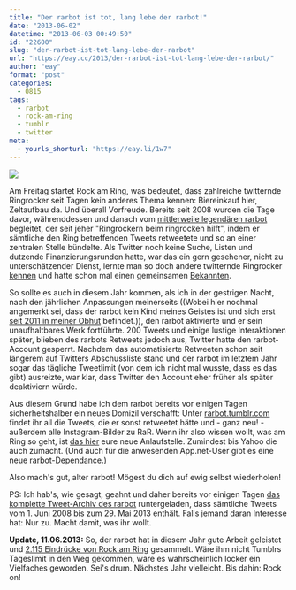 ```yaml
---
title: "Der rarbot ist tot, lang lebe der rarbot!"
date: "2013-06-02"
datetime: "2013-06-03 00:49:50"
id: "22600"
slug: "der-rarbot-ist-tot-lang-lebe-der-rarbot"
url: "https://eay.cc/2013/der-rarbot-ist-tot-lang-lebe-der-rarbot/"
author: "eay"
format: "post"
categories:
  - 0815
tags:
  - rarbot
  - rock-am-ring
  - tumblr
  - twitter
meta:
  - yourls_shorturl: "https://eay.li/1w7"
---
```


![](https://eay.cc/uploads/2013/thedeathoftherarbot.gif)

Am Freitag startet Rock am Ring, was bedeutet, dass zahlreiche twitternde Ringrocker seit Tagen kein anderes Thema kennen: Biereinkauf hier, Zeltaufbau da. Und überall Vorfreude. Bereits seit 2008 wurden die Tage davor, währenddessen und danach vom [mittlerweile legendären rarbot](//eay.cc/2011/der-legendaere-rarbot/) begleitet, der seit jeher "Ringrockern beim ringrocken hilft", indem er sämtliche den Ring betreffenden Tweets retweetete und so an einer zentralen Stelle bündelte. Als Twitter noch keine Suche, Listen und dutzende Finanzierungsrunden hatte, war das ein gern gesehener, nicht zu unterschätzender Dienst, lernte man so doch andere twitternde Ringrocker [kennen](https://twitter.com/eay/status/341576018148073472) und hatte schon mal einen gemeinsamen [Bekannten](https://twitter.com/eay/status/341576316610555905).

So sollte es auch in diesem Jahr kommen, als ich in der gestrigen Nacht, nach den jährlichen Anpassungen meinerseits ((Wobei hier nochmal angemerkt sei, dass der rarbot kein Kind meines Geistes ist und sich erst [seit 2011 in meiner Obhut](//eay.cc/2011/der-legendaere-rarbot/) befindet.)), den rarbot aktivierte und er sein unaufhaltbares Werk fortführte. 200 Tweets und einige lustige Interaktionen später, blieben des rarbots Retweets jedoch aus, Twitter hatte den rarbot-Account gesperrt. Nachdem das automatisierte Retweeten schon seit längerem auf Twitters Abschussliste stand und der rarbot im letztem Jahr sogar das tägliche Tweetlimit (von dem ich nicht mal wusste, dass es das gibt) ausreizte, war klar, dass Twitter den Account eher früher als später deaktiviern würde.

Aus diesem Grund habe ich dem rarbot bereits vor einigen Tagen sicherheitshalber ein neues Domizil verschafft: Unter [rarbot.tumblr.com](http://rarbot.tumblr.com/) findet ihr all die Tweets, die er sonst retweetet hätte und - ganz neu! - außerdem alle Instagram-Bilder zu RaR. Wenn ihr also wissen wollt, was am Ring so geht, ist [das hier](http://rarbot.tumblr.com/) eure neue Anlaufstelle. Zumindest bis Yahoo die auch zumacht. (Und auch für die anwesenden App.net-User gibt es eine neue [rarbot-Dependance](https://alpha.app.net/rarbot).)

Also mach's gut, alter rarbot! Mögest du dich auf ewig selbst wiederholen!

PS: Ich hab's, wie gesagt, geahnt und daher bereits vor einigen Tagen [das komplette Tweet-Archiv des rarbot](http://d.pr/f/miB8) runtergeladen, dass sämtliche Tweets vom 1. Juni 2008 bis zum 29. Mai 2013 enthält. Falls jemand daran Interesse hat: Nur zu. Macht damit, was ihr wollt.

**Update, 11.06.2013:** So, der rarbot hat in diesem Jahr gute Arbeit geleistet und [2.115 Eindrücke von Rock am Ring](http://rarbot.tumblr.com/post/52715184729/2013) gesammelt. Wäre ihm nicht Tumblrs Tageslimit in den Weg gekommen, wäre es wahrscheinlich locker ein Vielfaches geworden. Sei's drum. Nächstes Jahr vielleicht. Bis dahin: Rock on!
